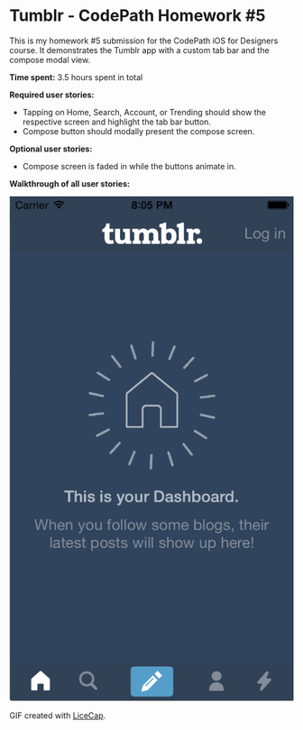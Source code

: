 # Tumblr - CodePath Homework #5

This is my homework #5 submission for the CodePath iOS for Designers course. It demonstrates the Tumblr app with a custom tab bar and the compose modal view.

 **Time spent:** 3.5 hours spent in total
 
 **Required user stories:**
 * Tapping on Home, Search, Account, or Trending should show the respective screen and highlight the tab bar button.
 * Compose button should modally present the compose screen.

 **Optional user stories:**
 * Compose screen is faded in while the buttons animate in.

**Walkthrough of all user stories:**

![Video Walkthrough](Homework-5-(Tumblr).gif)

GIF created with [LiceCap](http://www.cockos.com/licecap/).
